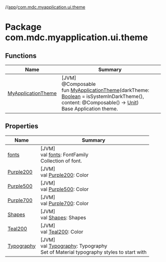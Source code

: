 //[app](../../index.md)/[com.mdc.myapplication.ui.theme](index.md)

# Package com.mdc.myapplication.ui.theme

## Functions

| Name | Summary |
|---|---|
| [MyApplicationTheme](-my-application-theme.md) | [JVM]<br>@Composable<br>fun [MyApplicationTheme](-my-application-theme.md)(darkTheme: [Boolean](https://kotlinlang.org/api/latest/jvm/stdlib/kotlin/-boolean/index.html) = isSystemInDarkTheme(), content: @Composable() -&gt; [Unit](https://kotlinlang.org/api/latest/jvm/stdlib/kotlin/-unit/index.html))<br>Base Application theme. |

## Properties

| Name | Summary |
|---|---|
| [fonts](fonts.md) | [JVM]<br>val [fonts](fonts.md): FontFamily<br>Collection of font. |
| [Purple200](-purple200.md) | [JVM]<br>val [Purple200](-purple200.md): Color |
| [Purple500](-purple500.md) | [JVM]<br>val [Purple500](-purple500.md): Color |
| [Purple700](-purple700.md) | [JVM]<br>val [Purple700](-purple700.md): Color |
| [Shapes](-shapes.md) | [JVM]<br>val [Shapes](-shapes.md): Shapes |
| [Teal200](-teal200.md) | [JVM]<br>val [Teal200](-teal200.md): Color |
| [Typography](-typography.md) | [JVM]<br>val [Typography](-typography.md): Typography<br>Set of Material typography styles to start with |
